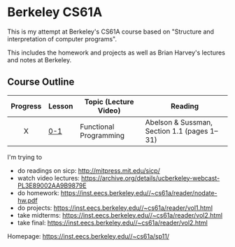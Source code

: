 # Berkeley CS61A
This is my attempt at Berkeley's CS61A course based on "Structure and interpretation of computer programs".

This includes the homework and projects as well as Brian Harvey's lectures and notes at Berkeley.


## Course Outline

Progress | Lesson | Topic (Lecture Video) | Reading | 
:-------:| ------ | --------------------- | ------- | 
 X | [0-1](https://www.youtube.com/watch?v=4leZ1Ca4f0g) | Functional Programming | Abelson & Sussman, Section 1.1 (pages 1–31) |


I'm trying to
 - do readings on sicp: http://mitpress.mit.edu/sicp/ 
 - watch video lectures: https://archive.org/details/ucberkeley-webcast-PL3E89002AA9B9879E
 - do homework: https://inst.eecs.berkeley.edu//~cs61a/reader/nodate-hw.pdf
 - do projects: https://inst.eecs.berkeley.edu//~cs61a/reader/vol1.html
 - take midterms: https://inst.eecs.berkeley.edu//~cs61a/reader/vol2.html
 - take final: https://inst.eecs.berkeley.edu//~cs61a/reader/vol2.html

Homepage: https://inst.eecs.berkeley.edu//~cs61a/sp11/  
